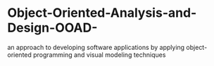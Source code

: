 # Object-Oriented-Analysis-and-Design-OOAD-
an approach to developing software applications by applying object-oriented programming and visual modeling techniques
